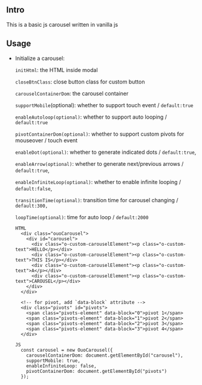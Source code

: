 ## Intro

This is a basic js carousel written in vanilla js

## Usage
- Initialize a carousel:
    
  `initHtml`: the HTML inside modal

  `closeBtnClass`: close button class for custom button

  `carouselContainerDom`: the carousel container

  `supportMobile`(optional): whether to support touch event / `default:true`

  `enableAutoloop(optional)`: whether to support auto looping / `default:true`

  `pivotContainerDom(optional)`: whether to support custom pivots for mouseover / touch event

  `enableDot(optional)`: whether to generate indicated dots / `default:true`,

  `enableArrow(optional)`: whether to generate next/previous arrows / `default:true`,

  `enableInfiniteLoop(optional)`: whether to enable infinite looping / `default:false`,

  `transitionTime(optional)`: transition time for carousel changing / `default:300,`

  `loopTime(optional)`: time for auto loop / `default:2000`

  ```
  HTML
    <div class="ouoCarousel">
      <div id="carousel">
        <div class="o-custom-carouselElement"><p class="o-custom-text">HELLO</p></div>
        <div class="o-custom-carouselElement"><p class="o-custom-text">THIS IS</p></div>
        <div class="o-custom-carouselElement"><p class="o-custom-text">A</p></div>
        <div class="o-custom-carouselElement"><p class="o-custom-text">CAROUSEL</p></div>
      </div>
    </div>

    <!-- for pivot, add `data-block` attribute -->
    <div class="pivots" id="pivots">
      <span class="pivots-element" data-block="0">pivot 1</span>
      <span class="pivots-element" data-block="1">pivot 2</span>
      <span class="pivots-element" data-block="2">pivot 3</span>
      <span class="pivots-element" data-block="3">pivot 4</span>
    </div>
  ```
  ```
  JS
    const carousel = new OuoCarousel({
      carouselContainerDom: document.getElementById("carousel"),
      supportMobile: true,
      enableInfiniteLoop: false,
      pivotContainerDom: document.getElementById("pivots")
    });
  ```
